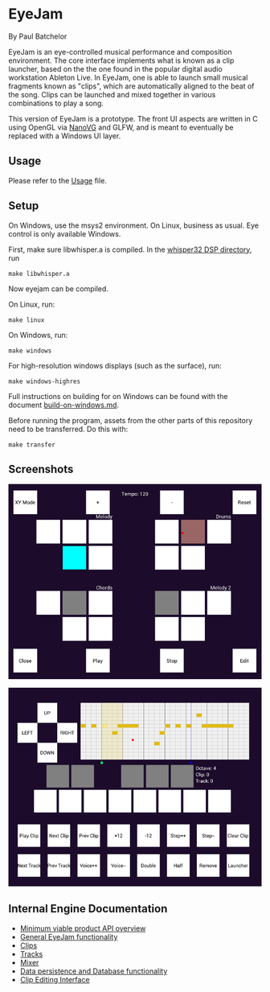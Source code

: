 # EyeJam

By Paul Batchelor

EyeJam is an eye-controlled musical performance and composition environment. 
The core interface implements what is known as a clip launcher, based on the
the one found in the popular digital audio workstation Ableton Live.
In EyeJam, one is able to launch small musical fragments known as "clips", 
which are automatically aligned to the beat of the song. Clips can be launched
and mixed together in various combinations to play a song. 

This version of EyeJam is a prototype. The front UI aspects are written
in C using OpenGL via [NanoVG](http://www.github.com/memononen/nanovg) and
GLFW, and is meant to eventually be replaced with a Windows UI layer. 

## Usage

Please refer to the [Usage](usage.md) file.

## Setup

On Windows, use the msys2 environment. On Linux, business as usual. Eye 
control is only available Windows. 

First, make sure libwhisper.a is compiled. In the 
[whisper32 DSP directory](src/dsp), run 
    
    make libwhisper.a

Now eyejam can be compiled. 

On Linux, run:

    make linux

On Windows, run:

    make windows

For high-resolution windows displays (such as the surface), run:

    make windows-highres

Full instructions on building for on Windows can be found with the 
document [build-on-windows.md](build-on-windows.md).

Before running the program, assets from the other parts of this repository 
need to be transferred. Do this with:

    make transfer

## Screenshots

![The Main Screen](images/launcher.png)


![The Clip Editor Screen](images/editor.png)

## Internal Engine Documentation

- [Minimum viable product API overview](src/dsp/eyejam/MVP.md)
- [General EyeJam functionality](src/dsp/eyejam/README.md)
- [Clips](src/dsp/eyejam/clip.md)
- [Tracks](src/dsp/eyejam/tracks.md)
- [Mixer](src/dsp/eyejam/mixer.md)
- [Data persistence and Database functionality](src/dsp/eyejam/db.md)
- [Clip Editing Interface](src/dsp/eyejam/edit.md)
